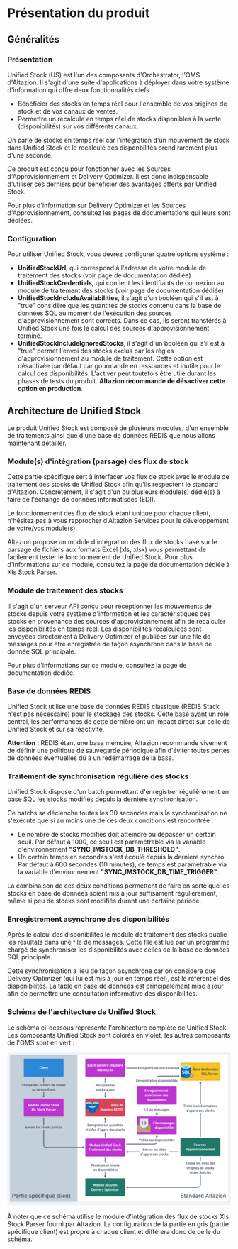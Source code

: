 # Présentation du produit

## Généralités

### Présentation

Unified Stock (US) est l'un des composants d'Orchestrator, l'OMS d'Altazion. Il s'agit d'une suite d'applications à déployer dans votre système d'information qui offre deux fonctionnalités clefs :
- Bénéficier des stocks en temps réel pour l'ensemble de vos origines de stock et de vos canaux de ventes.
- Permettre un recalcule en temps réel de stocks disponibles à la vente (disponibilités) sur vos différents canaux.

On parle de stocks en temps réel car l'intégration d'un mouvement de stock dans Unified Stock et le recalcule des disponbilités prend rarement plus d'une seconde.

Ce produit est conçu pour fonctionner avec les Sources d'Approvisionnement et Delivery Optimizer. Il est donc indispensable d'utiliser ces derniers pour bénéficier des avantages offerts par Unified Stock.

Pour plus d'information sur Delivery Optimizer et les Sources d'Approvisionnement, consultez les pages de documentations qui leurs sont dédiées.

### Configuration

Pour utiliser Unified Stock, vous devrez configurer quatre options système :

- __UnifiedStockUrl__, qui correspond à l'adresse de votre module de traitement des stocks (voir page de documentation dédiée)
- __UnifiedStockCredentials__, qui contient les identifiants de connexion au module de traitement des stocks (voir page de documentation dédiée)
- __UnifiedStockIncludeAvailabilities__, il s'agit d'un booléen qui s'il est à "true" considère que les quantités de stocks contenu dans la base de données SQL au moment de l'exécution des sources d'approvisionnement sont corrects. Dans ce cas, ils seront transférés à Unified Stock une fois le calcul des sources d'approvisionnement terminé.
- __UnifiedStockIncludeIgnoredStocks__, il s'agit d'un booléen qui s'il est à "true" permet l'envoi des stocks exclus par les règles d'approvisionnement au module de traitement. Cette option est désactivée par défaut car gourmande en ressources et inutile pour le calcul des disponibilités. L'activer peut toutefois être utile durant les phases de tests du produit. __Altazion recommande de désactiver cette option en production__.

## Architecture de Unified Stock

Le produit Unified Stock est composé de plusieurs modules, d'un ensemble de traitements ainsi que d'une base de données REDIS que nous allons maintenant détailler.

### Module(s) d'intégration (parsage) des flux de stock
Cette partie spécifique sert à interfacer vos flux de stock avec le module de traitement des stocks de Unified Stock afin qu'ils respectent le standard d'Altazion. Concrètement, il s'agit d'un ou plusieurs module(s) dédié(s) à faire de l'échange de données informatisées (EDI).

Le fonctionnement des flux de stock étant unique pour chaque client, n'hésitez pas à vous rapprocher d'Altazion Services pour le développement de votre/vos module(s).

Altazion propose un module d'intégration des flux de stocks basé sur le parsage de fichiers aux formats Excel (xls, xlsx) vous permettant de facilement tester le fonctionnement de Unified Stock.
Pour plus d'informations sur ce module, consultez la page de documentation dédiée à Xls Stock Parser.

### Module de traitement des stocks
Il s'agit d'un serveur API conçu pour réceptionner les mouvements de stocks depuis votre système d'information et les caractéristiques des stocks en provenance des sources d'approvisionnement afin de recalculer les disponibilités en temps réel. Les disponibilités recalculées sont envoyées directement à Delivery Optimizer et publiées sur une file de messages pour être enregistrée de façon asynchrone dans la base de donnée SQL principale. 

Pour plus d'informations sur ce module, consultez la page de documentation dédiée.

### Base de données REDIS

Unified Stock utilise une base de données REDIS classique (REDIS Stack n'est pas nécessaire) pour le stockage des stocks. Cette base ayant un rôle central, les performances de cette dernière ont un impact direct sur celle de Unified Stock et sur sa réactivité.

__Attention :__ REDIS étant une base mémoire, Altazion recommande vivement de définir une politique de sauvegarde périodique afin d'éviter toutes pertes de données éventuelles dû à un redémarrage de la base.

### Traitement de synchronisation régulière des stocks

Unified Stock dispose d'un batch permettant d'enregistrer régulièrement en base SQL les stocks modifiés depuis la dernière synchronisation.

Ce batchs se déclenche toutes les 30 secondes mais la synchronisation ne s'exécute que si au moins une de ces deux conditions est rencontrée :
- Le nombre de stocks modifiés doit atteindre ou dépasser un certain seuil. Par défaut à 1000, ce seuil est paramétrable via la variable d'environnement __"SYNC_IMSTOCK_DB_THRESHOLD"__.
- Un certain temps en secondes s'est écoulé depuis la dernière synchro. Par défaut à 600 secondes (10 minutes), ce temps est paramétrable via la variable d'environnement __"SYNC_IMSTOCK_DB_TIME_TRIGGER"__.

La combinaison de ces deux conditions permettent de faire en sorte que les stocks en base de données soient mis à jour suffisament régulièrement, même si peu de stocks sont modifiés durant une certaine période.

### Enregistrement asynchrone des disponibilités

Après le calcul des disponibilités le module de traitement des stocks publie les résultats dans une file de messages. Cette file est lue par un programme chargé de synchroniser les disponibilités avec celles de la base de données SQL principale.

Cette synchronisation a lieu de façon asynchrone car on considère que Delivery Optimizer (qui lui est mis à jour en temps réel), est le référentiel des disponibilités. La table en base de données est principalement mise à jour afin de permettre une consultation informative des disponibilités.

### Schéma de l'architecture de Unified Stock

Le schéma ci-dessous représente l'architecture complète de Unified Stock. Les composants Unified Stock sont colorés en violet, les autres composants de l'OMS sont en vert :

![Schéma de l'architecture de Unified Stock](img/archiUnifiedStock.png)

À noter que ce schéma utilise le module d'intégration des flux de stocks Xls Stock Parser fourni par Altazion. La configuration de la partie en gris (partie spécifique client) est propre à chaque client et différera donc de celle du schéma.